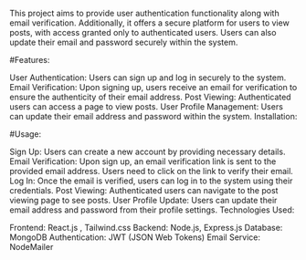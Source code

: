 This project aims to provide user authentication functionality along with email verification. Additionally, it offers a secure platform for users to view posts, with access granted only to authenticated users. Users can also update their email and password securely within the system.

#Features:

User Authentication: Users can sign up and log in securely to the system.
Email Verification: Upon signing up, users receive an email for verification to ensure the authenticity of their email address.
Post Viewing: Authenticated users can access a page to view posts.
User Profile Management: Users can update their email address and password within the system.
Installation:

#Usage:

Sign Up: Users can create a new account by providing necessary details.
Email Verification: Upon sign up, an email verification link is sent to the provided email address. Users need to click on the link to verify their email.
Log In: Once the email is verified, users can log in to the system using their credentials.
Post Viewing: Authenticated users can navigate to the post viewing page to see posts.
User Profile Update: Users can update their email address and password from their profile settings.
Technologies Used:

Frontend: React.js , Tailwind.css
Backend: Node.js, Express.js
Database: MongoDB
Authentication: JWT (JSON Web Tokens)
Email Service: NodeMailer
